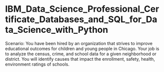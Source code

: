 # IBM_Data_Science_Professional_Certificate_Databases_and_SQL_for_Data_Science_with_Python
Scenario: You have been hired by an organization that strives to improve educational outcomes for children and young people in Chicago. Your job is to analyze the census, crime, and school data for a given neighborhood or district. You will identify causes that impact the enrollment, safety, health, environment ratings of schools.
